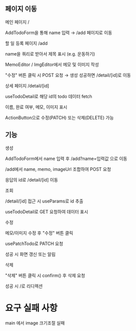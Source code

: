 ## 페이지 이동

메인 페이지 /

AddTodoForm을 통해 name 입력 → /add 페이지로 이동

할 일 등록 페이지 /add

name을 쿼리로 받아서 제목 표시 (e.g. 운동하기)

MemoEditor / ImgEditor에서 메모 및 이미지 작성

"수정" 버튼 클릭 시 POST 요청 → 생성 성공하면 /detail/[id]로 이동

상세 페이지 /detail/[id]

useTodoDetail로 해당 id의 todo 데이터 fetch

이름, 완료 여부, 메모, 이미지 표시

ActionButton으로 수정(PATCH) 또는 삭제(DELETE) 가능

## 기능

생성

AddTodoForm에서 name 입력 후 /add?name=입력값 으로 이동

/add에서 name, memo, imageUrl 조합하여 POST 요청

응답의 id로 /detail/[id] 이동

조회

/detail/[id] 접근 시 useParams로 id 추출

useTodoDetail로 GET 요청하여 데이터 표시

수정

메모/이미지 수정 후 "수정" 버튼 클릭

usePatchTodo로 PATCH 요청

성공 시 화면 갱신 또는 알림

삭제

"삭제" 버튼 클릭 시 confirm() 후 삭제 요청

성공 시 /로 리디렉션

# 요구 실패 사항

main 에서 image 크기조절 실패
